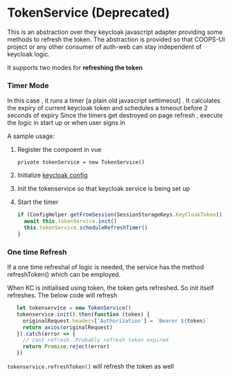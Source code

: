 # TokenService (Deprecated)

This is an abstraction over they keycloak javascript adapter providing some methods to refresh the token.
The abstraction is provided so that COOPS-UI project or any other consumer of auth-web can stay independent of keycloak logic.


It supports two modes for **refreshing the token**



### Timer Mode
   
   In this case , it runs a timer [a plain old javascript settimeout] . It calculates the expiry of current keycloak token and schedules a timeout before 2 seconds of expiry
   Since the timers get destroyed on page refresh , execute the logic in start up or when user signs in
   
   A sample usage:
   
   1. Register the compoent in vue
        
        `private tokenService = new TokenService()`
  
   2. Initialize [keycloak config](../Signin/README.md#keycloak-initialization)

   3. Init the tokenservice so that keycloak service is being set up

   4. Start the timer
    
        ```js
        if (ConfigHelper.getFromSession(SessionStorageKeys.KeyCloakToken)) {
          await this.tokenService.init()
          this.tokenService.scheduleRefreshTimer()
        }

         ```

### One time Refresh 
   
   
  If a one time refreshal of logic is needed, the service has the method refreshToken() which can be employed.
    
  When KC is initialised using token, the token gets refreshed. So init itself refreshes. The below code will refresh
    
   ```js
      let tokenservice = new TokenService()
      tokenservice.init().then(function (token) {
        originalRequest.headers['Authorization'] = `Bearer ${token}`
        return axios(originalRequest)
      }).catch(error => {
        // cant refresh..Probably refresh token expired
        return Promise.reject(error)
      })
   ```
   
   
    
   ```tokenservice.refreshToken()``` will refresh the token as well
